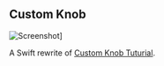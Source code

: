 Custom Knob 
-----------

![Screenshot](https://github.com/nkukushkin/Custom-Knob/raw/master/screenshot.png)]

A Swift rewrite of [Custom Knob Tuturial](http://www.raywenderlich.com/56885/custom-control-for-ios-tutorial-a-reusable-knob).
